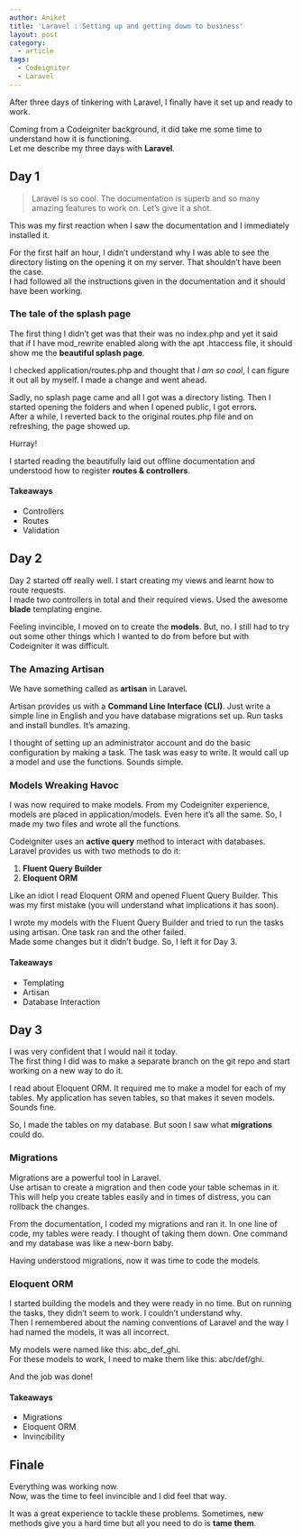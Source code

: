 ```yaml
---
author: Aniket
title: 'Laravel : Setting up and getting down to business'
layout: post
category:
  - article
tags:
  - Codeigniter
  - Laravel
---
```

After three days of tinkering with Laravel, I finally have it set up and ready to work.

Coming from a Codeigniter background, it did take me some time to understand how it is functioning.  
Let me describe my three days with **Laravel**.

## Day 1

> Laravel is so cool. The documentation is superb and so many amazing features to work on. Let’s give it a shot.

This was my first reaction when I saw the documentation and I immediately installed it.

For the first half an hour, I didn’t understand why I was able to see the directory listing on the opening it on my server. That shouldn’t have been the case.  
I had followed all the instructions given in the documentation and it should have been working.

### The tale of the splash page

The first thing I didn’t get was that their was no index.php and yet it said that if I have mod_rewrite enabled along with the apt .htaccess file, it should show me the **beautiful splash page**.

I checked application/routes.php and thought that *I am so cool*, I can figure it out all by myself. I made a change and went ahead.

Sadly, no splash page came and all I got was a directory listing. Then I started opening the folders and when I opened public, I got errors.  
After a while, I reverted back to the original routes.php file and on refreshing, the page showed up.

Hurray!

I started reading the beautifully laid out offline documentation and understood how to register **routes & controllers**.

#### Takeaways

*   Controllers
*   Routes
*   Validation

## Day 2

Day 2 started off really well. I start creating my views and learnt how to route requests.  
I made two controllers in total and their required views. Used the awesome **blade** templating engine.

Feeling invincible, I moved on to create the **models**. But, no. I still had to try out some other things which I wanted to do from before but with Codeigniter it was difficult.

### The Amazing Artisan

We have something called as **artisan** in Laravel.

Artisan provides us with a **Command Line Interface (CLI)**. Just write a simple line in English and you have database migrations set up. Run tasks and install bundles. It’s amazing.

I thought of setting up an administrator account and do the basic configuration by making a task. The task was easy to write. It would call up a model and use the functions. Sounds simple.

### Models Wreaking Havoc

I was now required to make models. From my Codeigniter experience, models are placed in application/models. Even here it’s all the same. So, I made my two files and wrote all the functions.

Codeigniter uses an **active query** method to interact with databases.  
Laravel provides us with two methods to do it:

1.  **Fluent Query Builder**
2.  **Eloquent ORM**

Like an idiot I read Eloquent ORM and opened Fluent Query Builder. This was my first mistake (you will understand what implications it has soon).

I wrote my models with the Fluent Query Builder and tried to run the tasks using artisan. One task ran and the other failed.  
Made some changes but it didn’t budge. So, I left it for Day 3.

#### Takeaways

*   Templating
*   Artisan
*   Database Interaction

## Day 3

I was very confident that I would nail it today.  
The first thing I did was to make a separate branch on the git repo and start working on a new way to do it.

I read about Eloquent ORM. It required me to make a model for each of my tables. My application has seven tables, so that makes it seven models.  
Sounds fine.

So, I made the tables on my database. But soon I saw what **migrations** could do.

### Migrations

Migrations are a powerful tool in Laravel.  
Use artisan to create a migration and then code your table schemas in it. This will help you create tables easily and in times of distress, you can rollback the changes.

From the documentation, I coded my migrations and ran it. In one line of code, my tables were ready. I thought of taking them down. One command and my database was like a new-born baby.

Having understood migrations, now it was time to code the models.

### Eloquent ORM

I started building the models and they were ready in no time. But on running the tasks, they didn’t seem to work. I couldn’t understand why.  
Then I remembered about the naming conventions of Laravel and the way I had named the models, it was all incorrect.

My models were named like this: abc\_def\_ghi.  
For these models to work, I need to make them like this: abc/def/ghi.

And the job was done!

#### Takeaways

*   Migrations
*   Eloquent ORM
*   Invincibility

## Finale

Everything was working now.  
Now, was the time to feel invincible and I did feel that way.

It was a great experience to tackle these problems. Sometimes, new methods give you a hard time but all you need to do is **tame them**.
